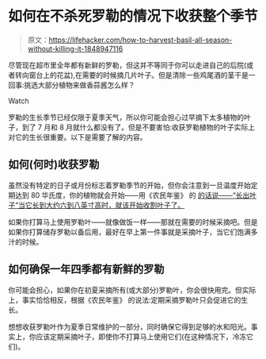 # 如何在不杀死罗勒的情况下收获整个季节

> 原文：<https://lifehacker.com/how-to-harvest-basil-all-season-without-killing-it-1848947116>

尽管现在超市里全年都有新鲜的罗勒，但这并不等同于你可以走进自己的后院(或者转向窗台上的花盆),在需要的时候摘几片叶子。但是清除一些鸡尾酒的茎干是一回事:挑选大部分植物来做香蒜酱怎么样？

Watch

罗勒的生长季节已经仅限于夏季天气，所以你可能会担心过早摘下太多植物的叶子，到了 7 月和 8 月就什么都没有了。但是不要害怕:收获罗勒植物的叶子实际上对它的生长很重要。以下是需要了解的内容。

## 如何(何时)收获罗勒

虽然没有特定的日子或月份标志着罗勒季节的开始，但你会注意到一旦温度开始定期达到 80 华氏度，你的植物就会开始——用《农民年鉴》 的 [的话说——“长出叶子”当它长到大约六到八英寸高时，就该开始收割叶子了。](https://www.almanac.com/plant/basil)

如果你打算马上使用罗勒叶——就像做饭一样——那就在需要的时候采摘吧。但是如果你打算储存罗勒以备后用，最好在早上第一件事就是采摘叶子，当它们饱满多汁的时候。

## 如何确保一年四季都有新鲜的罗勒

你可能会担心，如果你在初夏采摘所有(或大部分)罗勒叶，你会很快用完。但实际上，事实恰恰相反，根据《农民年鉴》 的说法:定期采摘罗勒叶只会促进它的生长。

想想收获罗勒叶作为夏季日常维护的一部分，同时确保它得到足够的水和阳光。事实上，你应该定期采摘叶子，即使你不打算马上使用它们(在这种情况下，冷冻它们)。